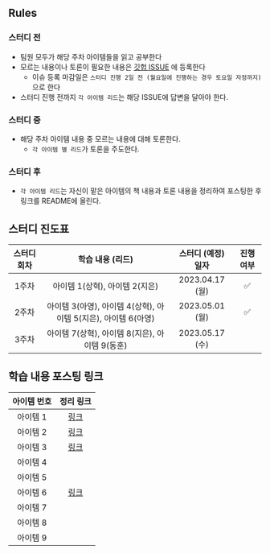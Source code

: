 ## Rules
### 스터디 전
* 팀원 모두가 해당 주차 아이템들을 읽고 공부한다
* 모르는 내용이나 토론이 필요한 내용은 [깃헙 ISSUE](https://github.com/2023-java-study/book-study/issues) 에 등록한다
  * 이슈 등록 마감일은 `스터디 진행 2일 전 (월요일에 진행하는 경우 토요일 자정까지)`으로 한다
* 스터디 진행 전까지 `각 아이템 리드`는 해당 ISSUE에 답변을 달아야 한다.

### 스터디 중
* 해당 주차 아이템 내용 중 모르는 내용에 대해 토론한다.
  * `각 아이템 별 리드`가 토론을 주도한다.

### 스터디 후
* `각 아이템 리드`는 자신이 맡은 아이템의 책 내용과 토론 내용을 정리하여 포스팅한 후 링크를 README에 올린다. 

## 스터디 진도표
| 스터디 회차 | 학습 내용 (리드) | 스터디 (예정) 일자 | 진행 여부 |
| :---: | :---: | :---: | :---: |
| 1주차 | 아이템 1(상혁), 아이템 2(지은) | 2023.04.17 (월) | ✅ |
| 2주차 | 아이템 3(아영), 아이템 4(상혁), 아이템 5(지은), 아이템 6(아영) | 2023.05.01 (월) | ✅ |
| 3주차 | 아이템 7(상혁), 아이템 8(지은), 아이템 9(동훈) | 2023.05.17 (수) |  |

## 학습 내용 포스팅 링크
| 아이템 번호 | 정리 링크 |
| :---: | :---: |
| 아이템 1 | [링크](https://sh-hyun.tistory.com/100) |
| 아이템 2 | [링크](https://righteous-galette-116.notion.site/Item-2-d08e1b3581da4926a84a473164a2af9b) |
| 아이템 3 | [링크](https://velog.io/@onionlily123/아이템3.-private-생성자나-열거-타입으로-싱글턴임을-보증하라-28xt6djx) |
| 아이템 4 |  |
| 아이템 5 |  |
| 아이템 6 | [링크](https://velog.io/@onionlily123/아이템6.-불필요한-객체-생성을-피하라) |
| 아이템 7 |  |
| 아이템 8 |  |
| 아이템 9 |  |
